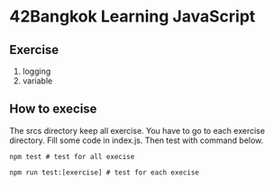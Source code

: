 # 42Bangkok Learning JavaScript

## Exercise
01. logging
02. variable

## How to execise
The srcs directory keep all exercise. 
You have to go to each exercise directory.
Fill some code in index.js.
Then test with command below.

```
npm test # test for all execise
```

```
npm run test:[exercise] # test for each execise
```